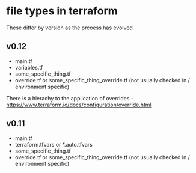 # file types in terraform

These differ by version as the prcoess has evolved

## v0.12

- main.tf
- variables.tf
- some_specific_thing.tf
- override.tf or some_specific_thing_override.tf (not usually checked in / environment specific)

There is a hierachy to the application of overrides - https://www.terraform.io/docs/configuration/override.html

## v0.11

- main.tf
- terraform.tfvars or *.auto.tfvars
- some_specific_thing.tf
- override.tf or some_specific_thing_override.tf (not usually checked in / environment specific)
